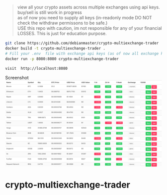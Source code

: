 >  view all your crypto assets across multiple exchanges using api keys.  
>  buy/sell is still work in progress  
>  as of now you need to supply all keys (in-readonly mode DO NOT check the withdraw permissons to be safe.)   
>  USE this repo with caution, im not responsible for any of your financial LOSSES.  This is just for education purpose.  


```sh
git clone https://github.com/debianmaster/crypto-multiexchange-trader
docker build -t crypto-multiexchange-trader .
# Fill your .env  file with exchange api keys (as of now all exchange keys need to be supplied)
docker run -p 8080:8080 crypto-multiexchange-trader
```
```
visit  http://localhost:8080
```
Screenshot
![Multi exchange](https://github.com/debianmaster/crypto-multiexchange-trader/blob/master/public/crypto-exchange.png?raw=true)


# crypto-multiexchange-trader
